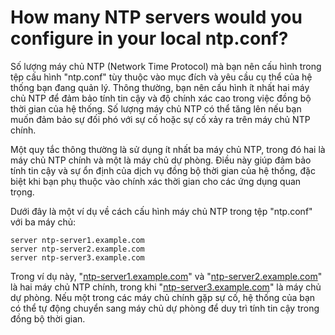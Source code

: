 # How many NTP servers would you configure in your local ntp.conf?

Số lượng máy chủ NTP (Network Time Protocol) mà bạn nên cấu hình trong tệp cấu hình "ntp.conf" tùy thuộc vào mục đích và yêu cầu cụ thể của hệ thống bạn đang quản lý. Thông thường, bạn nên cấu hình ít nhất hai máy chủ NTP để đảm bảo tính tin cậy và độ chính xác cao trong việc đồng bộ thời gian của hệ thống. Số lượng máy chủ NTP có thể tăng lên nếu bạn muốn đảm bảo sự đối phó với sự cố hoặc sự cố xảy ra trên máy chủ NTP chính.

Một quy tắc thông thường là sử dụng ít nhất ba máy chủ NTP, trong đó hai là máy chủ NTP chính và một là máy chủ dự phòng. Điều này giúp đảm bảo tính tin cậy và sự ổn định của dịch vụ đồng bộ thời gian của hệ thống, đặc biệt khi bạn phụ thuộc vào chính xác thời gian cho các ứng dụng quan trọng.

Dưới đây là một ví dụ về cách cấu hình máy chủ NTP trong tệp "ntp.conf" với ba máy chủ:

```
server ntp-server1.example.com
server ntp-server2.example.com
server ntp-server3.example.com

```

Trong ví dụ này, "[ntp-server1.example.com](http://ntp-server1.example.com/)" và "[ntp-server2.example.com](http://ntp-server2.example.com/)" là hai máy chủ NTP chính, trong khi "[ntp-server3.example.com](http://ntp-server3.example.com/)" là máy chủ dự phòng. Nếu một trong các máy chủ chính gặp sự cố, hệ thống của bạn có thể tự động chuyển sang máy chủ dự phòng để duy trì tính tin cậy trong đồng bộ thời gian.